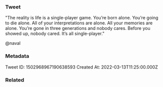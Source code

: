 ### Tweet
"The reality is life is a single-player game. You’re born alone. You’re going to die alone. All of your interpretations are alone. All your memories are alone. You’re gone in three generations and nobody cares. Before you showed up, nobody cared. It’s all single-player." 

@naval

### Metadata
Tweet ID: 1502968967190638593
Created At: 2022-03-13T11:25:00.000Z

### Related

